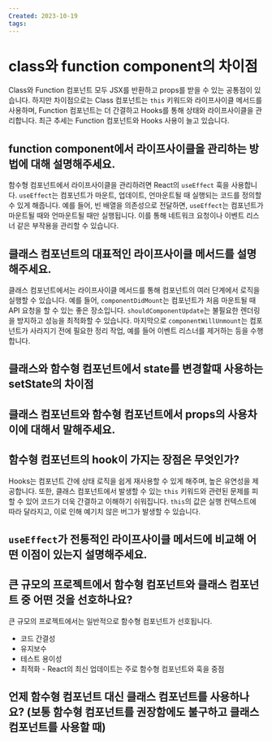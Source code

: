 ```yaml
---
Created: 2023-10-19
tags:
---
```

# class와 function component의 차이점
Class와 Function 컴포넌트 모두 JSX를 반환하고 props를 받을 수 있는 공통점이 있습니다. 하지만 차이점으로는 Class 컴포넌트는 `this` 키워드와 라이프사이클 메서드를 사용하며, Function 컴포넌트는 더 간결하고 Hooks를 통해 상태와 라이프사이클을 관리합니다. 최근 추세는 Function 컴포넌트와 Hooks 사용이 늘고 있습니다.
## function component에서 라이프사이클을 관리하는 방법에 대해 설명해주세요.
함수형 컴포넌트에서 라이프사이클을 관리하려면 React의 `useEffect` 훅을 사용합니다. `useEffect`는 컴포넌트가 마운트, 업데이트, 언마운트될 때 실행되는 코드를 정의할 수 있게 해줍니다. 예를 들어, 빈 배열을 의존성으로 전달하면, `useEffect`는 컴포넌트가 마운트될 때와 언마운트될 때만 실행됩니다. 이를 통해 네트워크 요청이나 이벤트 리스너 같은 부작용을 관리할 수 있습니다.
## 클래스 컴포넌트의 대표적인 라이프사이클 메서드를 설명해주세요.
클래스 컴포넌트에서는 라이프사이클 메서드를 통해 컴포넌트의 여러 단계에서 로직을 실행할 수 있습니다. 예를 들어, `componentDidMount`는 컴포넌트가 처음 마운트될 때 API 요청을 할 수 있는 좋은 장소입니다. `shouldComponentUpdate`는 불필요한 렌더링을 방지하고 성능을 최적화할 수 있습니다. 마지막으로 `componentWillUnmount`는 컴포넌트가 사라지기 전에 필요한 정리 작업, 예를 들어 이벤트 리스너를 제거하는 등을 수행합니다.
## 클래스와 함수형 컴포넌트에서 state를 변경할때 사용하는 setState의 차이점
## 클래스 컴포넌트와 함수형 컴포넌트에서 props의 사용차이에 대해서 말해주세요.
## 함수형 컴포넌트의 hook이 가지는 장점은 무엇인가?
Hooks는 컴포넌트 간에 상태 로직을 쉽게 재사용할 수 있게 해주며, 높은 유연성을 제공합니다. 또한, 클래스 컴포넌트에서 발생할 수 있는 `this` 키워드와 관련된 문제를 피할 수 있어 코드가 더욱 간결하고 이해하기 쉬워집니다.
`this`의 값은 실행 컨텍스트에 따라 달라지고, 이로 인해 예기치 않은 버그가 발생할 수 있습니다.
## `useEffect`가 전통적인 라이프사이클 메서드에 비교해 어떤 이점이 있는지 설명해주세요.
## 큰 규모의 프로젝트에서 함수형 컴포넌트와 클래스 컴포넌트 중 어떤 것을 선호하나요?
큰 규모의 프로젝트에서는 일반적으로 함수형 컴포넌트가 선호됩니다.
- 코드 간결성
- 유지보수
- 테스트 용이성
- 최적화 - React의 최신 업데이트는 주로 함수형 컴포넌트와 훅을 중점
## 언제 함수형 컴포넌트 대신 클래스 컴포넌트를 사용하나요? (보통 함수형 컴포넌트를 권장함에도 불구하고 클래스 컴포넌트를 사용할 때)

